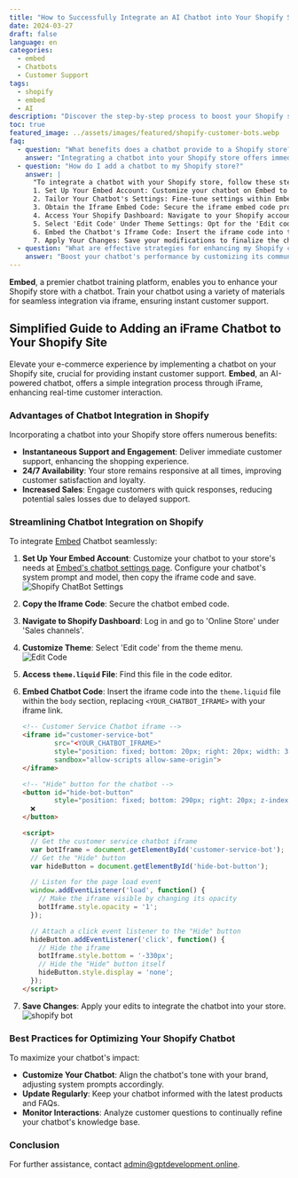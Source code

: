 ```yaml
---
title: "How to Successfully Integrate an AI Chatbot into Your Shopify Store"
date: 2024-03-27
draft: false
language: en
categories:
  - embed
  - Chatbots
  - Customer Support
tags:
  - shopify
  - embed
  - AI
description: "Discover the step-by-step process to boost your Shopify store with an AI chatbot, improving customer support and increasing sales."
toc: true
featured_image: ../assets/images/featured/shopify-customer-bots.webp
faq:
  - question: "What benefits does a chatbot provide to a Shopify store?"
    answer: "Integrating a chatbot into your Shopify store offers immediate customer support, enhances availability to assist customers 24/7, and can significantly increase sales by engaging customers promptly."
  - question: "How do I add a chatbot to my Shopify store?"
    answer: |
      "To integrate a chatbot with your Shopify store, follow these steps:
      1. Set Up Your Embed Account: Customize your chatbot on Embed to align with your store's unique needs.
      2. Tailor Your Chatbot's Settings: Fine-tune settings within Embed to ensure your chatbot reflects your brand's voice.
      3. Obtain the Iframe Embed Code: Secure the iframe embed code provided by Embed.
      4. Access Your Shopify Dashboard: Navigate to your Shopify account's dashboard.
      5. Select 'Edit Code' Under Theme Settings: Opt for the 'Edit code' option within your theme's settings.
      6. Embed the Chatbot's Iframe Code: Insert the iframe code into the `theme.liquid` file.
      7. Apply Your Changes: Save your modifications to finalize the chatbot integration."
  - question: "What are effective strategies for enhancing my Shopify chatbot's performance?"
    answer: "Boost your chatbot's performance by customizing its communication to mirror your brand, keeping it updated with your latest products and FAQs, and analyzing customer interactions for continuous improvement."
---
```


**Embed**, a premier chatbot training platform, enables you to enhance your Shopify store with a chatbot. Train your chatbot using a variety of materials for seamless integration via iframe, ensuring instant customer support. 


## Simplified Guide to Adding an iFrame Chatbot to Your Shopify Site 

Elevate your e-commerce experience by implementing a chatbot on your Shopify site, crucial for providing instant customer support. **Embed**, an AI-powered chatbot, offers a simple integration process through iFrame, enhancing real-time customer interaction.


### Advantages of Chatbot Integration in Shopify
Incorporating a chatbot into your Shopify store offers numerous benefits:

- **Instantaneous Support and Engagement**: Deliver immediate customer support, enhancing the shopping experience.
- **24/7 Availability**: Your store remains responsive at all times, improving customer satisfaction and loyalty.
- **Increased Sales**: Engage customers with quick responses, reducing potential sales losses due to delayed support.

### Streamlining Chatbot Integration on Shopify

To integrate [Embed](https://embed.gptdevelopment.online/login) Chatbot seamlessly:

1. **Set Up Your Embed Account**: Customize your chatbot to your store's needs at [Embed's chatbot settings page](https://embed.gptdevelopment.online/login). Configure your chatbot's system prompt and model, then copy the iframe code and save.
   ![Shopify ChatBot Settings](/images/embed/shopify-p1.png)

2. **Copy the Iframe Code**: Secure the chatbot embed code.

3. **Navigate to Shopify Dashboard**: Log in and go to 'Online Store' under 'Sales channels'.

4. **Customize Theme**: Select 'Edit code' from the theme menu.
   ![Edit Code](/images/embed/edit_code.png)

5. **Access `theme.liquid` File**: Find this file in the code editor.

6. **Embed Chatbot Code**: Insert the iframe code into the `theme.liquid` file within the `body` section, replacing `<YOUR_CHATBOT_IFRAME>` with your iframe link.

   ```html
   <!-- Customer Service Chatbot iframe -->
   <iframe id="customer-service-bot"
           src="<YOUR_CHATBOT_IFRAME>"
           style="position: fixed; bottom: 20px; right: 20px; width: 350px; height: 300px; border: none; border-radius: 10px; background-color: rgba(128, 128, 128, 0.5); box-shadow: 0 4px 8px rgba(0, 0, 0, 0.1); transition: bottom 0.5s, opacity 0.5s; z-index: 1000;"
           sandbox="allow-scripts allow-same-origin">
   </iframe>
   
   <!-- "Hide" button for the chatbot -->
   <button id="hide-bot-button"
           style="position: fixed; bottom: 290px; right: 20px; z-index: 1001; padding: 8px 16px; color: white; border: none; border-radius: 5px; cursor: pointer; box-shadow: 0 2px 6px rgba(0, 0, 0, 0.2);">
     ❌
   </button>
   
   <script>
     // Get the customer service chatbot iframe
     var botIframe = document.getElementById('customer-service-bot');
     // Get the "Hide" button
     var hideButton = document.getElementById('hide-bot-button');
   
     // Listen for the page load event
     window.addEventListener('load', function() {
       // Make the iframe visible by changing its opacity
       botIframe.style.opacity = '1';
     });
   
     // Attach a click event listener to the "Hide" button
     hideButton.addEventListener('click', function() {
       // Hide the iframe
       botIframe.style.bottom = '-330px';
       // Hide the "Hide" button itself
       hideButton.style.display = 'none';
     });
   </script>
   ```

7. **Save Changes**: Apply your edits to integrate the chatbot into your store.
    ![shopify bot](/images/embed/shopify-bot.png)

### Best Practices for Optimizing Your Shopify Chatbot
To maximize your chatbot's impact:

- **Customize Your Chatbot**: Align the chatbot's tone with your brand, adjusting system prompts accordingly.
- **Update Regularly**: Keep your chatbot informed with the latest products and FAQs.
- **Monitor Interactions**: Analyze customer questions to continually refine your chatbot's knowledge base.


### Conclusion
For further assistance, contact admin@gptdevelopment.online.
